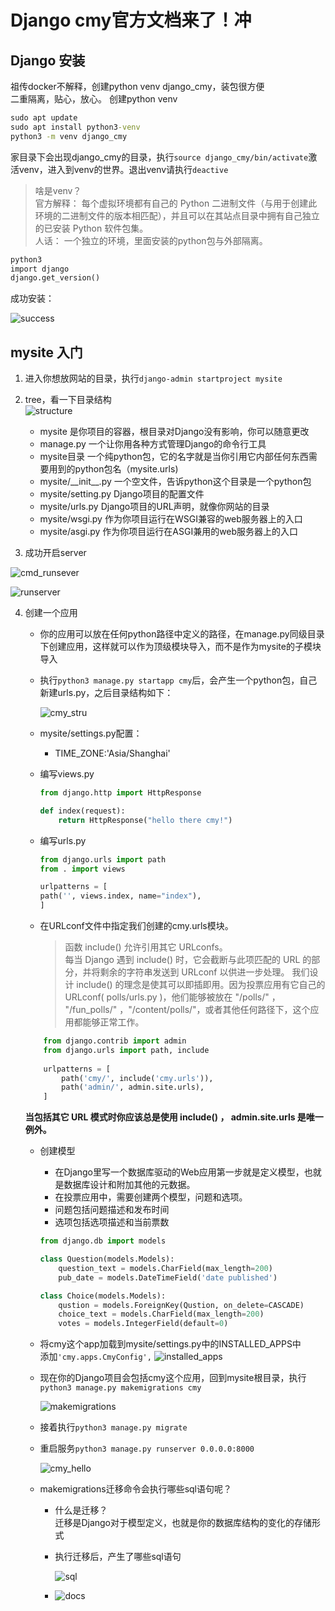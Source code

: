 # Django cmy官方文档来了！冲
## Django 安装
祖传docker不解释，创建python venv django_cmy，装包很方便  
二重隔离，贴心，放心。
创建python venv
```cmd
sudo apt update
sudo apt install python3-venv
python3 -m venv django_cmy
```
家目录下会出现django_cmy的目录，执行`source django_cmy/bin/activate`激活venv，进入到venv的世界。退出venv请执行`deactive`
>啥是venv？  
官方解释：
每个虚拟环境都有自己的 Python 二进制文件（与用于创建此环境的二进制文件的版本相匹配），并且可以在其站点目录中拥有自己独立的已安装 Python 软件包集。  
人话：
一个独立的环境，里面安装的python包与外部隔离。

```cmd
python3
import django
django.get_version()
```
成功安装：

![success](img/success.png) 

## mysite 入门
1. 进入你想放网站的目录，执行`django-admin startproject mysite`
2. tree，看一下目录结构  
    ![structure](img/structure.png)

    - mysite 是你项目的容器，根目录对Django没有影响，你可以随意更改
    - manage.py 一个让你用各种方式管理Django的命令行工具 
    - mysite目录 一个纯python包，它的名字就是当你引用它内部任何东西需要用到的python包名（mysite.urls)
    - mysite/\_\_init__.py 一个空文件，告诉python这个目录是一个python包
    - mysite/setting.py Django项目的配置文件
    - mysite/urls.py Django项目的URL声明，就像你网站的目录
    - mysite/wsgi.py 作为你项目运行在WSGI兼容的web服务器上的入口
    - mysite/asgi.py 作为你项目运行在ASGI兼用的web服务器上的入口

3. 成功开启server

![cmd_runsever](img/cmd_runsever.png) 

![runserver](img/runserver.png) 

4. 创建一个应用
    - 你的应用可以放在任何python路径中定义的路径，在manage.py同级目录下创建应用，这样就可以作为顶级模块导入，而不是作为mysite的子模块导入
    - 执行`python3 manage.py startapp cmy`后，会产生一个python包，自己新建urls.py，之后目录结构如下：

        ![cmy_stru](img/cmy_stru.png) 

    - mysite/settings.py配置：
        - TIME_ZONE:'Asia/Shanghai'
    - 编写views.py
        ```python
        from django.http import HttpResponse

        def index(request):
            return HttpResponse("hello there cmy!")
        ```
    - 编写urls.py
        ```python
        from django.urls import path
        from . import views

        urlpatterns = [
        path('', views.index, name="index"),
        ]
        
        ```
    - 在URLconf文件中指定我们创建的cmy.urls模块。
        > 函数 include() 允许引用其它 URLconfs。  
        每当 Django 遇到 include() 时，它会截断与此项匹配的 URL 的部分，并将剩余的字符串发送到 URLconf 以供进一步处理。
        我们设计 include() 的理念是使其可以即插即用。因为投票应用有它自己的 URLconf( polls/urls.py )，他们能够被放在 "/polls/" ， "/fun_polls/" ，"/content/polls/"，或者其他任何路径下，这个应用都能够正常工作。
    ```python
        from django.contrib import admin
        from django.urls import path, include
        
        urlpatterns = [
            path('cmy/', include('cmy.urls')),
            path('admin/', admin.site.urls),
        ]
    ```
    **当包括其它 URL 模式时你应该总是使用 include() ， admin.site.urls 是唯一例外。**
    - 创建模型
        - 在Django里写一个数据库驱动的Web应用第一步就是定义模型，也就是数据库设计和附加其他的元数据。
        - 在投票应用中，需要创建两个模型，问题和选项。
        - 问题包括问题描述和发布时间
        - 选项包括选项描述和当前票数
        ```python 
        from django.db import models
        
        class Question(models.Models):
            question_text = models.CharField(max_length=200)
            pub_date = models.DateTimeField('date published')
        
        class Choice(models.Models):
            qustion = models.ForeignKey(Qustion, on_delete=CASCADE)
            choice_text = models.CharField(max_length=200)
            votes = models.IntegerField(default=0)
        ```
    
    - 将cmy这个app加载到mysite/settings.py中的INSTALLED_APPS中  
    添加`'cmy.apps.CmyConfig',`
        ![installed_apps](img/installed_apps.png) 
    - 现在你的Django项目会包括cmy这个应用，回到mysite根目录，执行`python3 manage.py makemigrations cmy `
    
        ![makemigrations](img/makemigrations.png) 
    
    - 接着执行`python3 manage.py migrate`
    - 重启服务`python3 manage.py runserver 0.0.0.0:8000`
    
        ![cmy_hello](img/cmy_hello.png) 
        
    - makemigrations迁移命令会执行哪些sql语句呢？
        - 什么是迁移？  
            迁移是Django对于模型定义，也就是你的数据库结构的变化的存储形式  
        - 执行迁移后，产生了哪些sql语句

            ![sql](img/sql.png) 
        
        - ![docs](img/docs.png) 
        
